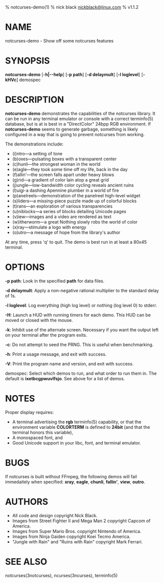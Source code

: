 % notcurses-demo(1)
% nick black <nickblack@linux.com>
% v1.1.2

# NAME

notcurses-demo - Show off some notcurses features

# SYNOPSIS

**notcurses-demo** [**-h|--help**] [**-p path**] [**-d delaymult**]
 [**-l loglevel**] [**-kHVc**] demospec

# DESCRIPTION

**notcurses-demo** demonstrates the capabilities of the notcurses library. It
can be run in any terminal emulator or console with a correct terminfo(5)
database, but is at is best in a "DirectColor" 24bpp RGB environment. If
**notcurses-demo** seems to generate garbage, something is likely configured in
a way that is going to prevent notcurses from working.

The demonstrations include:

* (i)ntro—a setting of tone
* (b)oxes—pulsating boxes with a transparent center
* (c)hunli—the strongest woman in the world
* (e)agle—they took some time off my life, back in the day
* (f)allin'—the screen falls apart under heavy blows
* (g)rid—a gradient of color lain atop a great grid
* (j)ungle—low-bandwidth color cycling reveals ancient ruins
* (l)uigi-a dashing Apennine plumber in a world of fire
* (p)anelreels—demonstration of the panelreel high-level widget
* (s)liders—a missing-piece puzzle made up of colorful blocks
* (t)rans—an exploration of various transparencies
* (u)niblocks—a series of blocks detailing Unicode pages
* (v)iew—images and a video are rendered as text
* (w)itherworm—a great Nothing slowly robs the world of color
* (x)ray—stimulate a logo with energy
* (o)utro—a message of hope from the library's author

At any time, press 'q' to quit. The demo is best run in at least a 80x45 terminal.

# OPTIONS

**-p path**: Look in the specified **path** for data files.

**-d delaymult**: Apply a non-negative rational multiplier to the standard delay of 1s.

**-l loglevel**: Log everything (high log level) or nothing (log level 0) to stderr.

**-H**: Launch a HUD with running timers for each demo. This HUD can be moved or closed with the mouse.

**-k**: Inhibit use of the alternate screen. Necessary if you want the output left on your terminal after the program exits.

**-c**: Do not attempt to seed the PRNG. This is useful when benchmarking.

**-h**: Print a usage message, and exit with success.

**-V**: Print the program name and version, and exit with success.

demospec: Select which demos to run, and what order to run them in. The default is **ixetbcgpwuvlfsjo**. See above for a list of demos.

# NOTES
Proper display requires:

* A terminal advertising the **rgb** terminfo(5) capability, or that the environment variable **COLORTERM** is defined to **24bit** (and that the terminal honors this variable),
* A monospaced font, and
* Good Unicode support in your libc, font, and terminal emulator.

# BUGS

If notcurses is built without FFmpeg, the following demos will fail immedaitely when specified: **xray**,
**eagle**, **chunli**, **fallin'**, **view**, **outro**.

# AUTHORS

* All code and design copyright Nick Black.
* Images from Street Fighter II and Mega Man 2 copyright Capcom of America.
* Images from Super Mario Bros. copyright Nintendo of America.
* Images from Ninja Gaiden copyright Koei Tecmo America.
* "Jungle with Rain" and "Ruins with Rain" copyright Mark Ferrari.

# SEE ALSO
notcurses(3notcurses), ncurses(3ncurses), terminfo(5)
